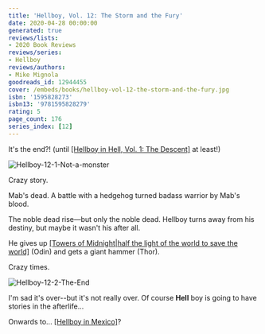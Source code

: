 ```yaml
---
title: 'Hellboy, Vol. 12: The Storm and the Fury'
date: 2020-04-28 00:00:00
generated: true
reviews/lists:
- 2020 Book Reviews
reviews/series:
- Hellboy
reviews/authors:
- Mike Mignola
goodreads_id: 12944455
cover: /embeds/books/hellboy-vol-12-the-storm-and-the-fury.jpg
isbn: '1595828273'
isbn13: '9781595828279'
rating: 5
page_count: 176
series_index: [12]
---
```

It's the end?! (until [[Hellboy in Hell, Vol. 1: The Descent]]() at least!)  

![Hellboy-12-1-Not-a-monster](/embeds/books/attachments/hellboy-12-1-not-a-monster.png)  

<!--more-->

Crazy story.  

Mab's dead. A battle with a hedgehog turned badass warrior by Mab's blood.  

The noble dead rise—but only the noble dead. Hellboy turns away from his destiny, but maybe it wasn't his after all.  

He gives up [[Towers of Midnight|half the light of the world to save the world]]() (Odin) and gets a giant hammer (Thor).  

Crazy times.  

![Hellboy-12-2-The-End](/embeds/books/attachments/hellboy-12-2-the-end.png)  

I'm sad it's over--but it's not really over. Of course **Hell** boy is going to have stories in the afterlife...  

Onwards to... [[Hellboy in Mexico]]()?
